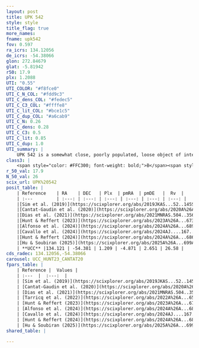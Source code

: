 ```yaml
---
layout: post
title: UPK 542
style: style
title_flag: true
more_names: 
fname: upk542
fov: 0.597
ra_icrs: 134.12056
de_icrs: -54.38066
glon: 272.84679
glat: -5.81942
r50: 17.9
plx: 1.2088
UTI: "0.55"
UTI_COLOR: "#f8fce0"
UTI_C_N_COL: "#fdd9c3"
UTI_C_dens_COL: "#fedec5"
UTI_C_C3_COL: "#ffffe8"
UTI_C_lit_COL: "#bce1c5"
UTI_C_dup_COL: "#a6cab9"
UTI_C_N: 0.26
UTI_C_dens: 0.28
UTI_C_C3: 0.5
UTI_C_lit: 0.85
UTI_C_dup: 1.0
UTI_summary: |
    UPK 542 is a somewhat close, poorly populated, loose object of intermediate C3 quality. It is well-studied in the literature.
class3: |
    <span style="color: #FFC300; font-weight: bold;">B</span><span style="color: #FFC300; font-weight: bold;">B</span>
r_50_val: 17.9
N_50_val: 26
scix_url: UPK%20542
posit_table: |
    | Reference    | RA    | DEC   | Plx  | pmRA  | pmDE   |  Rv  |
    | :---         | :---: | :---: | :---: | :---: | :---: | :---: |
    |[Sim et al. (2019)](https://scixplorer.org/abs/2019JKAS...52..145S) | 134.108 | -54.331 | -- | -4.87 | 2.56 | -- |
    |[Cantat-Gaudin et al. (2020)](https://scixplorer.org/abs/2020A%26A...640A...1C) | 134.258 | -54.303 | 1.198 | -4.897 | 2.508 | -- |
    |[Dias et al. (2021)](https://scixplorer.org/abs/2021MNRAS.504..356D) | 134.113 | -54.299 | 1.222 | -4.944 | 2.582 | 14.159 |
    |[Hunt & Reffert (2023)](https://scixplorer.org/abs/2023A%26A...673A.114H) | 134.24 | -54.469 | 1.198 | -4.909 | 2.747 | 25.18 |
    |[Alfonso et al. (2024)](https://scixplorer.org/abs/2024A%26A...689A..18A) | 133.923 | -54.6 | 1.152 | -4.977 | 2.697 | -- |
    |[Cavallo et al. (2024)](https://scixplorer.org/abs/2024AJ....167...12C) | 134.141 | -54.396 | 1.207 | -- | -- | -- |
    |[Hunt & Reffert (2024)](https://scixplorer.org/abs/2024A%26A...686A..42H) | 134.24 | -54.469 | 1.198 | -4.909 | 2.747 | 25.18 |
    |[Hu & Soubiran (2025)](https://scixplorer.org/abs/2025A%26A...699A.246H) | 134.141 | -54.396 | -- | -- | -- | -- |
    | **UCC** |134.121 | -54.381 | 1.209 | -4.871 | 2.651 | 26.58 | 
cds_radec: 134.12056,-54.38066
carousel: UCC_HUNT23_CANTAT20
fpars_table: |
    | Reference |  Values |
    | :---  |  :---:  |
    | [Sim et al. (2019)](https://scixplorer.org/abs/2019JKAS...52..145S) | `d_pc=835, log(age)=8.8` |
    | [Cantat-Gaudin et al. (2020)](https://scixplorer.org/abs/2020A%26A...640A...1C) | `AVNN=0.49, DMNN=9.54, AgeNN=8.8` |
    | [Dias et al. (2021)](https://scixplorer.org/abs/2021MNRAS.504..356D) | `Av=0.684, Dist=797, logage=8.637, [Fe/H]=-0.05` |
    | [Tarricq et al. (2022)](https://scixplorer.org/abs/2022A%26A...659A..59T) | `Dist=789, logAgeNN=8.8` |
    | [Hunt & Reffert (2023)](https://scixplorer.org/abs/2023A%26A...673A.114H) | `AV50=0.391, diffAV50=0.334, MOD50=9.528, logAge50=8.07` |
    | [Alfonso et al. (2024)](https://scixplorer.org/abs/2024A%26A...689A..18A) | `AV=0.48891, MOD=9.54038, logAge=7.95119, Z=-0.0504` |
    | [Cavallo et al. (2024)](https://scixplorer.org/abs/2024AJ....167...12C) | `AV50=1.03, dMod50=9.63, logAge50=9.14, [Fe/H]50=-0.32` |
    | [Hunt & Reffert (2024)](https://scixplorer.org/abs/2024A%26A...686A..42H) | `MassJ=46.8023` |
    | [Hu & Soubiran (2025)](https://scixplorer.org/abs/2025A%26A...699A.246H) | `MA22=0.0, MA23f=-0.13, MZ23=-0.08, MK24=-0.14, MF24=-0.05` |
shared_table: |
    
---
```

